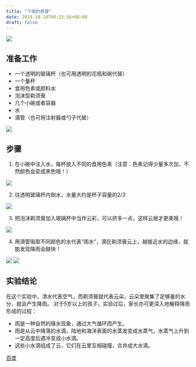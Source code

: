 ```yaml
--- 
title: "下雨的原理" 
date: 2018-10-18T08:23:16+08:00 
draft: false 
--- 
```

 
![](http://static.allinfun.cn//buchadian-homelab//home/unun/code/buchadian-homelab/content/homelab/image/rain.gif) 
 
## 准备工作 
* 一个透明的玻璃杯（也可用透明的花瓶和碗代替） 
* 一个量杯 
* 食用色素或颜料水 
* 泡沫型剃须膏 
* 几个小碗或者容器 
* 水 
* 滴管（也可用注射器或勺子代替） 

![](http://static.allinfun.cn//buchadian-homelab//home/unun/code/buchadian-homelab/content/homelab/image/1.webp) 
 
## 步骤 
1. 在小碗中注入水，每杯放入不同的食用色素（注意：色素记得少量多次加，不然颜色会变成黑色哦！） 

![](http://static.allinfun.cn//buchadian//home/unun/code/buchadian-homelab/content/homelab/image/step1.webp) 


2. 往透明玻璃杯内倒水，水量大约是杯子容量的2/3 

![](http://static.allinfun.cn//buchadian-homelab//home/unun/code/buchadian-homelab/content/homelab/image/step2.webp) 


3. 把泡沫剃须膏加入玻璃杯中当作云彩，可以挤多一点，这样云层才更美哦！ 

![](http://static.allinfun.cn//buchadian-homelab//home/unun/code/buchadian-homelab/content/homelab/image/step3.webp) 


4. 用滴管吸取不同颜色的水代表“雨水”，滴在剃须膏云上，越接近水的边缘，就能发现降雨会越快！ 

![](http://static.allinfun.cn//buchadian-homelab//home/unun/code/buchadian-homelab/content/homelab/image/step4.gif) 
![](http://static.allinfun.cn//buchadian-homelab//home/unun/code/buchadian-homelab/content/homelab/image/ste4-2.gif) 
 
## 实验结论 
在这个实验中，清水代表空气，而剃须膏就代表云朵，云朵里聚集了足够量的水分，就会产生降雨。 
对于5岁以上的孩子，实验过后，家长亦可更深入地解释降雨形成的过程： 
 
* 雨是一种自然的降水现象，通过大气循环而产生。 
* 雨是从云中降落的水滴，陆地和海洋表面的水蒸发变成水蒸气，水蒸气上升到一定高度后遇冷变成小水滴。 
* 这些小水滴组成了云，它们在云里互相碰撞，合并成大水滴。 


[百度](http://baidu.com)

<!--stackedit_data:
eyJoaXN0b3J5IjpbMTk0MTUyMDU2OCwyMTMxODcxOTAyLDczMz
g3NzA3NV19
-->